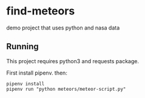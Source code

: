 # find-meteors
demo project that uses python and nasa data

## Running

This project requires python3 and requests package.

First install pipenv. then:

```
pipenv install
pipenv run "python meteors/meteor-script.py"
```
